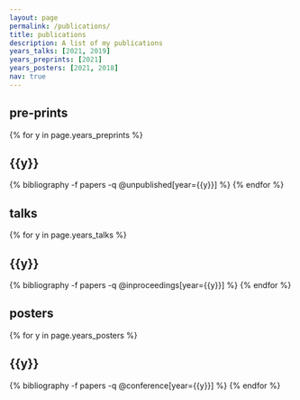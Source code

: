 ```yaml
---
layout: page
permalink: /publications/
title: publications
description: A list of my publications
years_talks: [2021, 2019]
years_preprints: [2021]
years_posters: [2021, 2018]
nav: true
---
```

<div class="publications">
<h2> pre-prints </h2>

{% for y in page.years_preprints %}
  <h2 class="year">{{y}}</h2>
  {% bibliography -f papers -q @unpublished[year={{y}}] %}
{% endfor %}


<h2> talks </h2>

{% for y in page.years_talks %}
  <h2 class="year">{{y}}</h2>
  {% bibliography -f papers -q @inproceedings[year={{y}}] %}
{% endfor %}

<h2> posters </h2>

{% for y in page.years_posters %}
  <h2 class="year">{{y}}</h2>
  {% bibliography -f papers -q @conference[year={{y}}] %}
{% endfor %}
</div>

